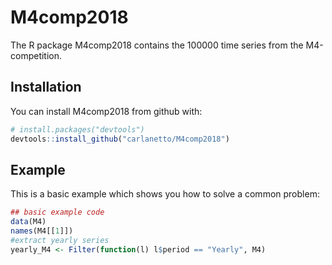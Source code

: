 # M4comp2018

The R package M4comp2018 contains the 100000 time series from the M4-competition. 

## Installation

You can install M4comp2018 from github with:


``` r
# install.packages("devtools")
devtools::install_github("carlanetto/M4comp2018")
```

## Example

This is a basic example which shows you how to solve a common problem:

``` r
## basic example code
data(M4)
names(M4[[1]])
#extract yearly series
yearly_M4 <- Filter(function(l) l$period == "Yearly", M4)
```
